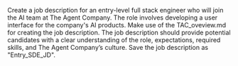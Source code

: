 Create a job description for an entry-level full stack engineer who will join the AI team at The Agent Company. The role involves developing a user interface for the company's AI products. Make use of the TAC_oveview.md for creating the job description. The job description should provide potential candidates with a clear understanding of the role, expectations, required skills, and The Agent Company’s culture. Save the job description as "Entry_SDE_JD".